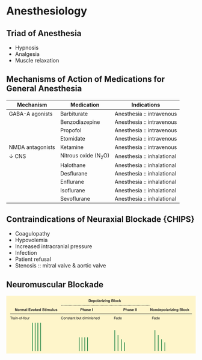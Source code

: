 # Anesthesiology

## Triad of Anesthesia

- Hypnosis
- Analgesia
- Muscle relaxation

## Mechanisms of Action of Medications for General Anesthesia

|Mechanism|Medication|Indications|
|-|-|-|
|GABA-A agonists|Barbiturate|Anesthesia :: intravenous|
||Benzodiazepine|Anesthesia :: intravenous|
||Propofol|Anesthesia :: intravenous|
||Etomidate|Anesthesia :: intravenous|
|NMDA antagonists|Ketamine|Anesthesia :: intravenous|
|↓ CNS|Nitrous oxide (N<sub>2</sub>O)|Anesthesia :: inhalational|
||Halothane|Anesthesia :: inhalational|
||Desflurane|Anesthesia :: inhalational|
||Enflurane|Anesthesia :: inhalational|
||Isoflurane|Anesthesia :: inhalational|
||Sevoflurane|Anesthesia :: inhalational|

## Contraindications of Neuraxial Blockade {CHIPS}

- Coagulopathy
- Hypovolemia
- Increased intracranial pressure
- Infection
- Patient refusal
- Stenosis :: mitral valve & aortic valve

## Neuromuscular Blockade

![](../Figures/Neuromuscular%20Blockade.png)
